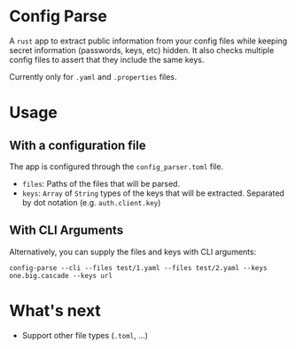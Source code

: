 # Config Parse
A `rust` app to extract public information from your config files while keeping secret information
(passwords, keys, etc) hidden. It also checks multiple config files to assert that they include the same keys.

Currently only for `.yaml` and `.properties` files.

# Usage
## With a configuration file
The app is configured through the `config_parser.toml` file.
- `files`: Paths of the files that will be parsed.
- `keys`: `Array` of `String` types of the keys that will be extracted. Separated by dot notation (e.g.
  `auth.client.key`)

## With CLI Arguments
Alternatively, you can supply the files and keys with CLI arguments:

```
config-parse --cli --files test/1.yaml --files test/2.yaml --keys one.big.cascade --keys url
```

# What's next
- Support other file types (`.toml`, ...)
